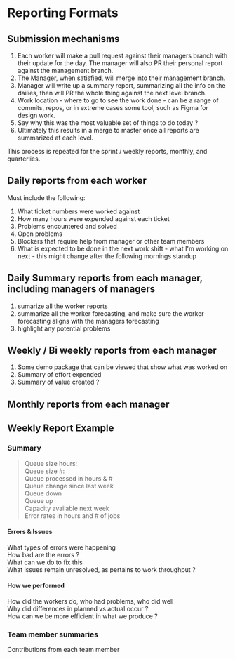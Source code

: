 # Reporting Formats

## Submission mechanisms
1. Each worker will make a pull request against their managers branch with their update for the day.  The manager will also PR their personal report against the management branch.
1. The Manager, when satisfied, will merge into their management branch.
1. Manager will write up a summary report, summarizing all the info on the dailies, then will PR the whole thing against the next level branch.
1. Work location - where to go to see the work done - can be a range of commits, repos, or in extreme cases some tool, such as Figma for design work. 
1. Say why this was the most valuable set of things to do today ?
1. Ultimately this results in a merge to master once all reports are summarized at each level.

This process is repeated for the sprint / weekly reports, monthly, and quarterlies.

## Daily reports from each worker
Must include the following:
1. What ticket numbers were worked against
1. How many hours were expended against each ticket
1. Problems encountered and solved
1. Open problems
1. Blockers that require help from manager or other team members
1. What is expected to be done in the next work shift - what I'm working on next - this might change after the following mornings standup

## Daily Summary reports from each manager, including managers of managers
1. sumarize all the worker reports
1. summarize all the worker forecasting, and make sure the worker forecasting aligns with the managers forecasting
1. highlight any potential problems

## Weekly / Bi weekly reports from each manager
1. Some demo package that can be viewed that show what was worked on
1. Summary of effort expended
1. Summary of value created ?

## Monthly reports from each manager


## Weekly Report Example
### Summary
> Queue size hours:  
> Queue size #:  
> Queue processed in hours & #  
> Queue change since last week  
> Queue down  
> Queue up  
> Capacity available next week  
> Error rates in hours and # of jobs  

#### Errors & Issues
What types of errors were happening  
How bad are the errors ?  
What can we do to fix this  
What issues remain unresolved, as pertains to work throughput ?  

#### How we performed
How did the workers do, who had problems, who did well  
Why did differences in planned vs actual occur ?  
How can we be more efficient in what we produce ?      


### Team member summaries
Contributions from each team member